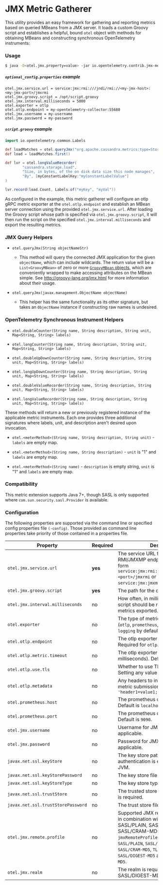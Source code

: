 # JMX Metric Gatherer

This utility provides an easy framework for gathering and reporting metrics based on queried
MBeans from a JMX server.  It loads a custom Groovy script and establishes a helpful, bound `otel`
object with methods for obtaining MBeans and constructing synchronous OpenTelemetry instruments:

### Usage

```bash
$ java -D<otel.jmx.property=value> -jar io.opentelemetry.contrib.jmx-metrics-<version>-all.jar [-config ./optional_config.properties]
```

##### `optional_config.properties` example

```properties
otel.jmx.service.url = service:jmx:rmi:///jndi/rmi://<my-jmx-host>:<my-jmx-port>/jmxrmi
otel.jmx.groovy.script = /opt/script.groovy
otel.jmx.interval.milliseconds = 5000
otel.exporter = otlp
otel.otlp.endpoint = my-opentelemetry-collector:55680
otel.jmx.username = my-username
otel.jmx.password = my-password
```

##### `script.groovy` example

```groovy
import io.opentelemetry.common.Labels

def loadMatches = otel.queryJmx("org.apache.cassandra.metrics:type=Storage,name=Load")
def load = loadMatches.first()

def lvr = otel.longValueRecorder(
        "cassandra.storage.load",
        "Size, in bytes, of the on disk data size this node manages",
        "By", [myConstantLabelKey:"myConstantLabelValue"]
)

lvr.record(load.Count, Labels.of("myKey", "myVal"))
```

As configured in the example, this metric gatherer will configure an otlp gRPC metric exporter
at the `otel.otlp.endpoint` and establish an MBean server connection using the
provided `otel.jmx.service.url`. After loading the Groovy script whose path is specified
via `otel.jmx.groovy.script`, it will then run the script on the specified
`otel.jmx.interval.milliseconds` and export the resulting metrics.

### JMX Query Helpers

- `otel.queryJmx(String objectNameStr)`
   - This method will query the connected JMX application for the given `objectName`, which can
   include wildcards.  The return value will be a `List<GroovyMBean>` of zero or more
   [`GroovyMBean` objects](http://docs.groovy-lang.org/latest/html/api/groovy/jmx/GroovyMBean.html),
   which are conveniently wrapped to make accessing attributes on the MBean simple.
   See http://groovy-lang.org/jmx.html for more information about their usage.

- `otel.queryJmx(javax.management.ObjectName objectName)`
   - This helper has the same functionality as its other signature, but takes an `ObjectName`
   instance if constructing raw names is undesired.

### OpenTelemetry Synchronous Instrument Helpers

- `otel.doubleCounter(String name, String description, String unit, Map<String, String> labels)`

- `otel.longCounter(String name, String description, String unit, Map<String, String> labels)`

- `otel.doubleUpDownCounter(String name, String description, String unit, Map<String, String> labels)`

- `otel.longUpDownCounter(String name, String description, String unit, Map<String, String> labels)`

- `otel.doubleValueRecorder(String name, String description, String unit, Map<String, String> labels)`

- `otel.longValueRecorder(String name, String description, String unit, Map<String, String> labels)`

These methods will return a new or previously registered instance of the applicable metric
instruments.  Each one provides three additional signatures  where labels, unit, and description
aren't desired upon invocation.

- `otel.<meterMethod>(String name, String description, String unit)` - `labels` are empty map.

- `otel.<meterMethod>(String name, String description)` - `unit` is "1" and `labels` are empty map.

- `otel.<meterMethod>(String name)` - `description` is empty string, `unit` is "1" and `labels` are empty map.

### Compatibility

This metric extension supports Java 7+, though SASL is only supported where
`com.sun.security.sasl.Provider` is available.

### Configuration

The following properties are supported via the command line or specified config properties file `(-config)`.
Those provided as command line properties take priority of those contained in a properties file.

| Property | Required | Description |
| ------------- | -------- | ----------- |
| `otel.jmx.service.url` | **yes** | The service URL for the JMX RMI/JMXMP endpoint (generally of the form `service:jmx:rmi:///jndi/rmi://<host>:<port>/jmxrmi` or `service:jmx:jmxmp://<host>:<port>`).|
| `otel.jmx.groovy.script` | **yes** | The path for the desired Groovy script. |
| `otel.jmx.interval.milliseconds` | no | How often, in milliseconds, the Groovy script should be run and its resulting metrics exported. 10000 by default. |
| `otel.exporter` | no | The type of metric exporter to use: (`otlp`, `prometheus`, `inmemory`, `logging`).  `logging` by default. |
| `otel.otlp.endpoint` | no | The otlp exporter endpoint to use, Required for `otlp`.  |
| `otel.otlp.metric.timeout` | no | The otlp exporter request timeout (in milliseconds).  Default is 1000.  |
| `otel.otlp.use.tls` | no | Whether to use TLS for otlp channel.  Setting any value evaluates to `true`. |
| `otel.otlp.metadata` | no | Any headers to include in otlp exporter metric submissions.  Of the form `'header1=value1;header2=value2'` |
| `otel.prometheus.host` | no | The prometheus collector server host. Default is `localhost`.  |
| `otel.prometheus.port` | no | The prometheus collector server port. Default is `9090`.  |
| `otel.jmx.username` | no | Username for JMX authentication, if applicable. |
| `otel.jmx.password` | no | Password for JMX authentication, if applicable. |
| `javax.net.ssl.keyStore` | no | The key store path is required if client authentication is enabled on the target JVM. |
| `javax.net.ssl.keyStorePassword` | no | The key store file password if required. |
| `javax.net.ssl.keyStoreType` | no | The key store type. |
| `javax.net.ssl.trustStore` | no | The trusted store path if the TLS profile is required. |
| `javax.net.ssl.trustStorePassword` | no | The trust store file password if required. |
| `otel.jmx.remote.profile` | no | Supported JMX remote profiles are TLS in combination with SASL profiles: SASL/PLAIN, SASL/DIGEST-MD5 and SASL/CRAM-MD5. Thus valid `jmxRemoteProfiles` values are: `SASL/PLAIN`, `SASL/DIGEST-MD5`, `SASL/CRAM-MD5`, `TLS SASL/PLAIN`, `TLS SASL/DIGEST-MD5` and `TLS SASL/CRAM-MD5`. |
| `otel.jmx.realm` | no | The realm is required by profile SASL/DIGEST-MD5. |
